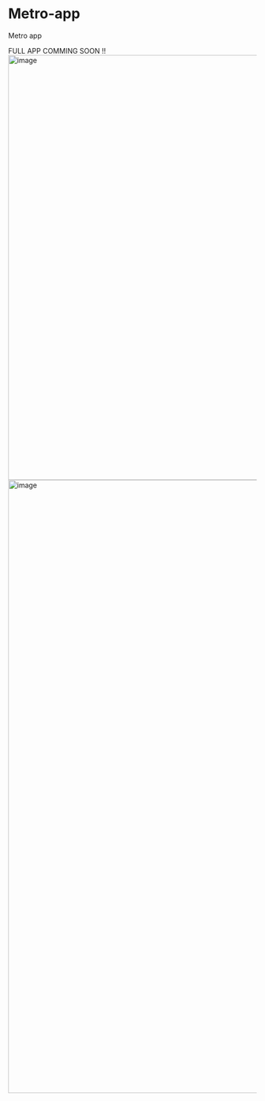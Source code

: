 # Metro-app
Metro app
 
FULL APP COMMING SOON !!
<img width="862" alt="image" src="https://user-images.githubusercontent.com/84078845/217277353-84199f78-8419-4c22-9226-e2b0ea39780e.png">
<img width="1244" alt="image" src="https://user-images.githubusercontent.com/84078845/217277633-f270e1a6-c0b2-45d7-b4f6-5eabd4df8d32.png">
